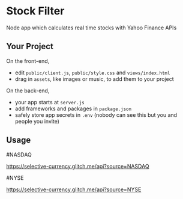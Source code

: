 Stock Filter
=========================

Node app which calculates real time stocks with Yahoo Finance APIs

Your Project
------------

On the front-end,
- edit `public/client.js`, `public/style.css` and `views/index.html`
- drag in `assets`, like images or music, to add them to your project

On the back-end,
- your app starts at `server.js`
- add frameworks and packages in `package.json`
- safely store app secrets in `.env` (nobody can see this but you and people you invite)


Usage
-------------------

#NASDAQ

https://selective-currency.glitch.me/api?source=NASDAQ

#NYSE

https://selective-currency.glitch.me/api?source=NYSE